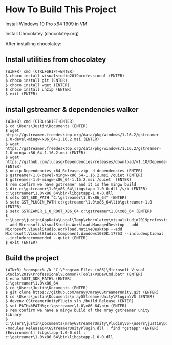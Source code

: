 # How To Build This Project #

Install Windows 10 Pro x64 1909 in VM

Install Chocolatey (chocolatey.org)

After installing chocolatey:

## Install utilities from chocolatey ##
    (WIN+R) cmd (CTRL+SHIFT+ENTER)
    $ choco install visualstudio2019professional (ENTER)
    $ choco install git (ENTER)
    $ choco install wget (ENTER)
    $ choco install unzip (ENTER)
    $ exit (ENTER)

## install gstreamer & dependencies walker ##
    (WIN+R) cmd (CTRL+SHIFT+ENTER)
    $ cd \Users\Justin\Documents (ENTER)
    $ wget https://gstreamer.freedesktop.org/data/pkg/windows/1.16.2/gstreamer-1.0-devel-mingw-x86_64-1.16.2.msi (ENTER)
    $ wget https://gstreamer.freedesktop.org/data/pkg/windows/1.16.2/gstreamer-1.0-mingw-x86_64-1.16.2.msi (ENTER)
    $ wget https://github.com/lucasg/Dependencies/releases/download/v1.10/Dependencies_x64_Release.zip (ENTER)
    $ unzip Dependencies_x64_Release.zip -d dependencies (ENTER)
    $ gstreamer-1.0-devel-mingw-x86_64-1.16.2.msi /quiet (ENTER)
    $ gstreamer-1.0-mingw-x86_64-1.16.2.msi /quiet  (ENTER)
    $ rem confirm we have gstreamer and it is the mingw build
    $ dir c:\gstreamer\1.0\x86_64\libgstapp-1.0-0.dll /s/b (ENTER)
    c:\gstreamer\1.0\x86_64\bin\libgstapp-1.0-0.dll
    $ setx GST_SDK_PATH "C:\gstreamer\1.0\x86_64" (ENTER)
    $ setx GST_PLUGIN_PATH c:\gstreamer\1.0\x86_64\lib\gstreamer-1.0 (ENTER)
    $ setx GSTREAMER_1_0_ROOT_X86_64 c:\gstreamer\1.0\x86_64 (ENTER)
    $ c:\Users\justin\AppData\Local\Temp\chocolatey\visualstudio2019professional\16.6.0.0\vs_Professional.exe --add Microsoft.VisualStudio.Workload.ManagedDesktop --add Microsoft.VisualStudio.Workload.NativeDesktop --add Microsoft.VisualStudio.Component.Windows10SDK.17763 --includeoptional --includerecommended --quiet (ENTER)
    $ exit (ENTER)

## Build the project ##
    (WIN+R) %comspec% /k "C:\Program Files (x86)\Microsoft Visual Studio\2019\Professional\Common7\Tools\VsDevCmd.bat" (ENTER)
    $ echo %GST_SDK_PATH% (ENTER)
    C:\gstreamer\1.0\x86_64
    $ cd \Users\Justin\Documents (ENTER)
    $ git clone https://github.com/mrayy/mrayGStreamerUnity.git (ENTER)
    $ cd \Users\justin\Documents\mrayGStreamerUnity\Plugin\VS (ENTER)
    $ devenv GStreamerUnityPlugin.sln /build Release (ENTER)
    $ set PATH=%PATH%;c:\gstreamer\1.0\x86_64\bin (ENTER)
    $ rem confirm we have a mingw build of the mray gstreamer unity library
    $ C:\Users\justin\Documents\mrayGStreamerUnity\Plugin\VS>\users\justin\Downloads\dependencies\Dependencies.exe -modules Release64\GStreamerUnityPlugin.dll | find "gstapp" (ENTER)
    [Environment] libgstapp-1.0-0.dll : c:\gstreamer\1.0\x86_64\bin\libgstapp-1.0-0.dll

